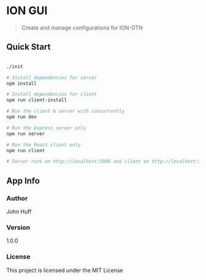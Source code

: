 # ION GUI

> Create and manage configurations for ION-DTN


## Quick Start

``` bash

./init

# Install dependencies for server
npm install

# Install dependencies for client
npm run client-install

# Run the client & server with concurrently
npm run dev

# Run the Express server only
npm run server

# Run the React client only
npm run client

# Server runs on http://localhost:5000 and client on http://localhost:3000
```

## App Info

### Author

John Huff

### Version

1.0.0

### License

This project is licensed under the MIT License
